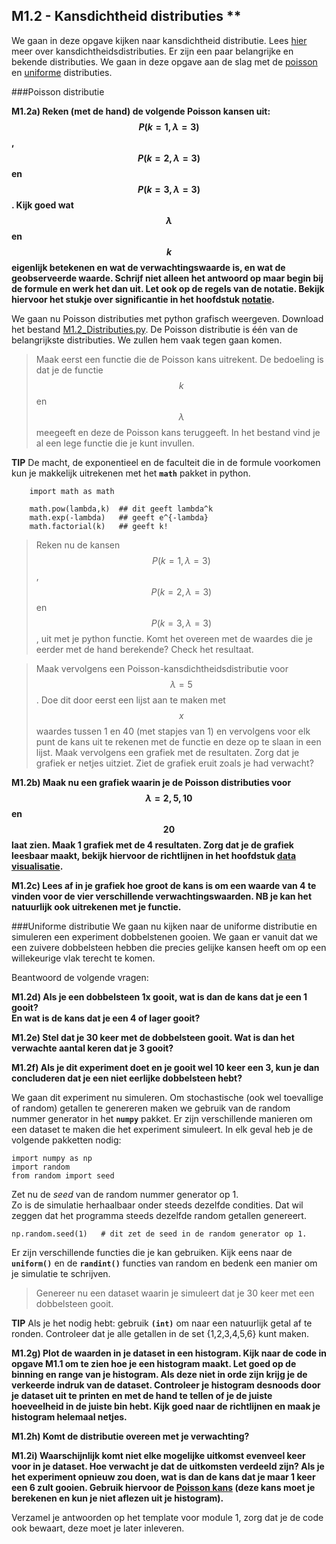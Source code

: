 ## M1.2 - Kansdichtheid distributies **

We gaan in deze opgave kijken naar kansdichtheid distributie. Lees [hier](/module-1/verdelingsfuncties) meer over kansdichtheidsdistributies. Er zijn een paar belangrijke en bekende distributies. We gaan in deze opgave aan de slag met de <a href="/module-1/verdelingsfuncties#Poisson">poisson</a> en <a href="/module-1/verdelingsfuncties#Uniform">uniforme</a> distributies.


###Poisson distributie

**M1.2a) Reken (met de hand) de volgende Poisson kansen uit: $$P(k=1, \lambda=3)$$, $$P(k=2, \lambda =3)$$ en $$P(k=3, \lambda=3)$$. Kijk goed wat $$\lambda$$ en $$k$$ eigenlijk betekenen en wat de verwachtingswaarde is, en wat de geobserveerde waarde. Schrijf niet alleen het antwoord op maar begin bij de formule en werk het dan uit. Let ook op de regels van de notatie. Bekijk hiervoor het stukje over significantie in het hoofdstuk [notatie](/module-1/notatie).**

We gaan nu Poisson distributies met python grafisch weergeven. Download het bestand [M1.2_Distributies.py](M1.2_Distributies.py). De Poisson distributie is één van de belangrijkste distributies. We zullen hem vaak tegen gaan komen.

> Maak eerst een functie die de Poisson kans uitrekent. De bedoeling is dat je de functie $$k$$ en $$\lambda$$ meegeeft en deze de Poisson kans teruggeeft. In het bestand vind je al een lege functie die je kunt invullen.  

 **TIP** De macht, de exponentieel en de faculteit die in de formule voorkomen kun je makkelijk uitrekenen met het **`math`** pakket in python. 
 
 		import math as math
 		
 		math.pow(lambda,k)  ## dit geeft lambda^k
 		math.exp(-lambda)   ## geeft e^{-lambda} 
 		math.factorial(k)   ## geeft k!
 
 
 
> Reken nu de kansen $$P(k=1,\lambda=3)$$, $$P(k=2,\lambda =3)$$ en $$P(k=3,\lambda=3)$$, uit met je python functie. Komt het overeen met de waardes die je eerder met de hand berekende? Check het resultaat.


> Maak vervolgens een Poisson-kansdichtheidsdistributie voor $$\lambda = 5$$. Doe dit door eerst een lijst aan te maken met $$x$$ waardes tussen 1 en 40 (met stapjes van 1) en vervolgens voor elk punt de kans uit te rekenen met de functie en deze op te slaan in een lijst. Maak vervolgens een grafiek met de resultaten. Zorg dat je grafiek er netjes uitziet. Ziet de grafiek eruit zoals je had verwacht? 

**M1.2b) Maak nu een grafiek waarin je de Poisson distributies voor $$\lambda = 2, 5, 10$$ en $$20$$ laat zien. Maak 1 grafiek met de 4 resultaten. Zorg dat je de grafiek leesbaar maakt, bekijk hiervoor de richtlijnen in het hoofdstuk [data visualisatie](/module-1/data-visualiseren).**

**M1.2c) Lees af in je grafiek hoe groot de kans is om een waarde van 4 te vinden voor de vier verschillende verwachtingswaarden. NB je kan het natuurlijk ook uitrekenen met je functie.**



###Uniforme distributie
We gaan nu kijken naar de uniforme distributie en simuleren een experiment dobbelstenen gooien. We gaan er vanuit dat we een zuivere dobbelsteen hebben die precies gelijke kansen heeft om op een willekeurige vlak terecht te komen.

Beantwoord de volgende vragen:  

**M1.2d) Als je een dobbelsteen 1x gooit, wat is dan de kans dat je een 1 gooit?   
En wat is de kans dat je een 4 of lager gooit?**

**M1.2e) Stel dat je 30 keer met de dobbelsteen gooit. Wat is dan het verwachte aantal keren dat je 3 gooit?**

**M1.2f) Als je dit experiment doet en je gooit wel 10 keer een 3, kun je dan concluderen dat je een niet eerlijke dobbelsteen hebt?**

We gaan dit experiment nu simuleren. Om stochastische (ook wel toevallige of random) getallen te genereren maken we gebruik van de random nummer generator in het **`numpy`** pakket. Er zijn verschillende manieren om een dataset te maken die het experiment simuleert. In elk geval heb je de volgende pakketten nodig: 

	import numpy as np
	import random
	from random import seed

Zet nu de *seed* van de random nummer generator op 1.  
Zo is de simulatie herhaalbaar onder steeds dezelfde condities. Dat wil zeggen dat het programma steeds dezelfde random getallen genereert. 

	np.random.seed(1)   # dit zet de seed in de random generator op 1.

Er zijn verschillende functies die je kan gebruiken. Kijk eens naar de **`uniform()`** en de **`randint()`** functies van random en bedenk een manier om je simulatie te schrijven.

> Genereer nu een dataset waarin je simuleert dat je 30 keer met een dobbelsteen gooit.  

**TIP** Als je het nodig hebt: gebruik **`(int)`** om naar een natuurlijk getal af te ronden. Controleer dat je alle getallen in de set {1,2,3,4,5,6} kunt maken. 
  
**M1.2g) Plot de waarden in je dataset in een histogram. Kijk naar de code in opgave M1.1 om te zien hoe je een histogram maakt. Let goed op de binning en range van je histogram. Als deze niet in orde zijn krijg je de verkeerde indruk van de dataset. Controleer je histogram desnoods door je dataset uit te printen en met de hand te tellen of je de juiste hoeveelheid in de juiste bin hebt. Kijk goed naar de richtlijnen en maak je histogram helemaal netjes.**

**M1.2h)  Komt de distributie overeen met je verwachting?**

**M1.2i)  Waarschijnlijk komt niet elke mogelijke uitkomst evenveel keer voor in je dataset. Hoe verwacht je dat de uitkomsten verdeeld zijn? Als je het experiment opnieuw zou doen, wat is dan de kans dat je maar 1 keer een 6 zult gooien. Gebruik hiervoor de <a href="/module-1/verdelingsfuncties#Poisson">Poisson kans</a> (deze kans moet je berekenen en kun je niet aflezen uit je histogram).**

Verzamel je antwoorden op het template voor module 1, zorg dat je de code ook bewaart, deze moet je later inleveren. 